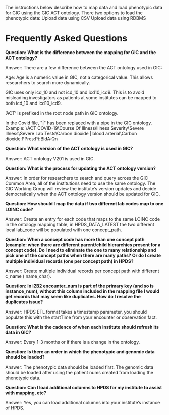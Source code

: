The instructions below describe how to map data and load phenotypic data for GIC using the GIC ACT ontology. 
There two options to load the phenotypic data:
Upload data using CSV
Upload data using RDBMS

# Frequently Asked Questions

<b>Question: What is the difference between the mapping for GIC and the ACT ontology?</b>
<p>Answer: There are a few difference between the ACT ontology used in GIC:
<p>Age: Age is a numeric value in GIC, not a categorical value. This allows researchers to search more dynamically. 
<p>GIC uses only icd_10 and not icd_10 and icd10_icd9. This is to avoid misleading investigators as patients at some institutes can be mapped to both icd_10 and icd10_icd9. 
<p>‘ACT’ is prefixed in the root node path in GIC ontology.
<p>In the Covid file, "&#x7C" has been replaced with a pipe in the GIC ontology. Example:  \ACT COVID-19\Course Of Illness\Illness Severity\Severe Illness\Severe Lab Tests\Carbon dioxide &#x7C  blood arterial\Carbon dioxide:PPres:Pt:BldA:Qn

<b>Question: What version of the ACT ontology is used in GIC?</b>
<p>Answer: ACT ontology V201 is used in GIC. 

<b>Question: What is the process for updating the ACT ontology version?</b>
<p>Answer: In order for researchers to search and query across the GIC Common Area, all of the institutions need to use the same ontology. The GIC Working Group will review the institute’s version updates and decide democratically when the ACT ontology version should be updated for GIC.

<b>Question: How should I map the data if two different lab codes map to one LOINC code? </b>
<p>Answer:  Create an entry for each code that maps to the same LOINC code in the ontology mapping table, in HPDS_DATA_LATEST the two different local lab_code will be populated with one concept_path.

<b>Question: When a concept code has more than one concept path (example: when there are different parent/child hierarchies present for a concept code). Do I need to eliminate the one to many relationship and pick one of the concept paths when there are many paths? Or do I create multiple individual records (one per concept path) in HPDS? </b>
<p>Answer:  Create multiple individual records per concept path with different c_name ( name_char).

 
<b>Question: In i2B2 encounter_num is part of the primary key (and so is instance_num), without this column included in the mapping file I would get records that may seem like duplicates. How do I resolve the duplicates issue?</b>
<p>Answer: HPDS ETL format takes a timestamp parameter, you should populate this with the startTime from your encounter or observation fact.


<b>Question: What is the cadence of when each institute should refresh its data in GIC?</b>
<p>Answer: Every 1-3 months or if there is a change in the ontology. 

<b>Question: Is there an order in which the phenotypic and genomic data should be loaded?</b>
<p>Answer: The phenotypic data should be loaded first. The genomic data should be loaded after using the patient nums created from loading the phenotypic data. 

<b>Question: Can I load additional columns to HPDS for my institute to assist with mapping, etc?</b>
<p>Answer: Yes, you can load additional columns into your institute’s instance of HPDS. 
